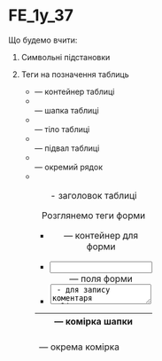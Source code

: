 # FE_1y_37

Що будемо вчити:

1. Символьні підстановки

2. Теги на позначення таблиць

   - <table> — контейнер таблиці
   - <thead> — шапка таблиці
   - <th> — комірка шапки
   - <tbody> — тіло таблиці
   - <tfoot> — підвал таблиці
   - <tr> — окремий рядок
   - <td> — окрема комірка
   - <caption> - заголовок таблиці

3. Розглянемо теги форми

   - <form> — контейнер для форми
   - <input> — поля форми
   - <textarea> - для запису коментаря
   - <select> — випадаючий список
   - <button> — кнопка
